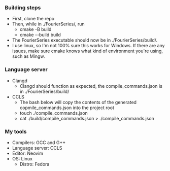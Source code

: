 ### Building steps
- First, clone the repo
- Then, while in ./FourierSeries/, run
  - cmake -B build
  - cmake --build build
- The FourierSeries executable should now be in ./FourierSeries/build/.
- I use linux, so I'm not 100% sure this works for Windows. If there are any issues, make sure cmake knows what kind of environment you're using, such as Mingw.

### Language server
- Clangd
  - Clangd should function as expected, the compile_commands.json is in ./FourierSeries/build/
- CCLS
  - The bash below will copy the contents of the generated copmile_commands.json into the project root
  - touch ./compile_commands.json
  - cat ./build/compile_commands.json > ./compile_commands.json

### My tools
- Compilers: GCC and G++
- Language server: CCLS
- Editor: Neovim
- OS: Linux
  - Distro: Fedora
